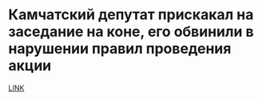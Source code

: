 # Камчатский депутат прискакал на заседание на коне, его обвинили в нарушении правил проведения акции



[LINK](https://varlamov.ru/2972018.html)